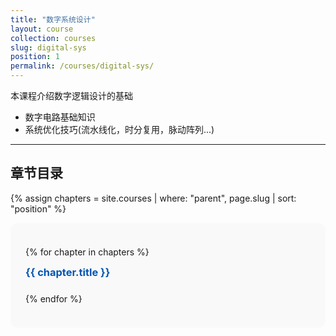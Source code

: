 ```yaml
---
title: "数字系统设计"
layout: course
collection: courses
slug: digital-sys
position: 1
permalink: /courses/digital-sys/
---
```


本课程介绍数字逻辑设计的基础

- 数字电路基础知识
- 系统优化技巧(流水线化，时分复用，脉动阵列...)

---

## 章节目录

{% assign chapters = site.courses | where: "parent", page.slug | sort: "position" %}

<div style="background: #f9f9f9; padding: 1.5rem; border-radius: 12px;">

  {% for chapter in chapters %}
    <div style="margin-bottom: 1.5rem;">
      <h3 style="margin-top: 0; margin-bottom: 0.5rem;">
        <a href="{{ chapter.url | relative_url }}" style="text-decoration: none; color: #0056b3;">
          {{ chapter.title }}
        </a>
      </h3>
    </div>
  {% endfor %}

</div>

